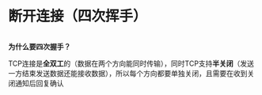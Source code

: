 # 断开连接（四次挥手）



<figure><img src="../../../.gitbook/assets/image (1) (4).png" alt=""><figcaption></figcaption></figure>



**为什么要四次握手？**

TCP连接是**全双工**的（数据在两个方向能同时传输），同时TCP支持**半关闭**（发送一方结束发送数据还能接收数据），所以每个方向都要单独关闭，且需要在收到关闭通知后回复确认
